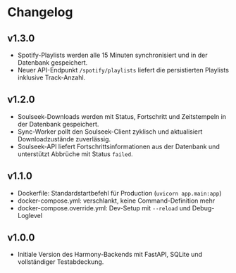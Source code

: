 # Changelog

## v1.3.0
- Spotify-Playlists werden alle 15 Minuten synchronisiert und in der Datenbank gespeichert.
- Neuer API-Endpunkt `/spotify/playlists` liefert die persistierten Playlists inklusive Track-Anzahl.

## v1.2.0
- Soulseek-Downloads werden mit Status, Fortschritt und Zeitstempeln in der Datenbank gespeichert.
- Sync-Worker pollt den Soulseek-Client zyklisch und aktualisiert Downloadzustände zuverlässig.
- Soulseek-API liefert Fortschrittsinformationen aus der Datenbank und unterstützt Abbrüche mit Status `failed`.

## v1.1.0
- Dockerfile: Standardstartbefehl für Production (`uvicorn app.main:app`)
- docker-compose.yml: verschlankt, keine Command-Definition mehr
- docker-compose.override.yml: Dev-Setup mit `--reload` und Debug-Loglevel

## v1.0.0
- Initiale Version des Harmony-Backends mit FastAPI, SQLite und vollständiger Testabdeckung.

